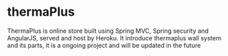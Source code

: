 # thermaPlus


ThermaPlus is online store built using Spring MVC, Spring security and AngularJS, served and host by Heroku. 
It introduce thermaplus wall system and its parts, it is a ongoing project and will be updated in the future
